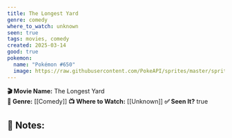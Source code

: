 ```yaml
---
title: The Longest Yard
genre: comedy
where_to_watch: unknown
seen: true
tags: movies, comedy
created: 2025-03-14
good: true
pokemon:
  name: "Pokémon #650"
  image: https://raw.githubusercontent.com/PokeAPI/sprites/master/sprites/pokemon/other/official-artwork/650.png
---
```

**🎬 Movie Name:** The Longest Yard  
**📌 Genre:** [[Comedy]]
**📺 Where to Watch:** [[Unknown]]
**✅ Seen It?** true  

**📝 Notes:**  
-
